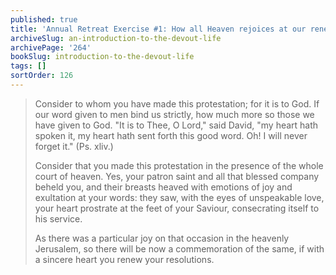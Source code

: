 ```yaml
---
published: true
title: 'Annual Retreat Exercise #1: How all Heaven rejoices at our renewed pledge to God'
archiveSlug: an-introduction-to-the-devout-life
archivePage: '264'
bookSlug: introduction-to-the-devout-life
tags: []
sortOrder: 126
---
```


> Consider to whom you have made this protestation; for it is to God. If our word given to men bind us strictly, how much more so those we have given to God. "It is to Thee, O Lord," said David, "my heart hath spoken it, my heart hath sent forth this good word. Oh! I will never forget it." (Ps. xliv.)
>
> Consider that you made this protestation in the presence of the whole court of heaven. Yes, your patron saint and all that blessed company beheld you, and their breasts heaved with emotions of joy and exultation at your words: they saw, with the eyes of unspeakable love, your heart prostrate at the feet of your Saviour, consecrating itself to his service.
>
> As there was a particular joy on that occasion in the heavenly Jerusalem, so there will be now a commemoration of the same, if with a sincere heart you renew your resolutions.
